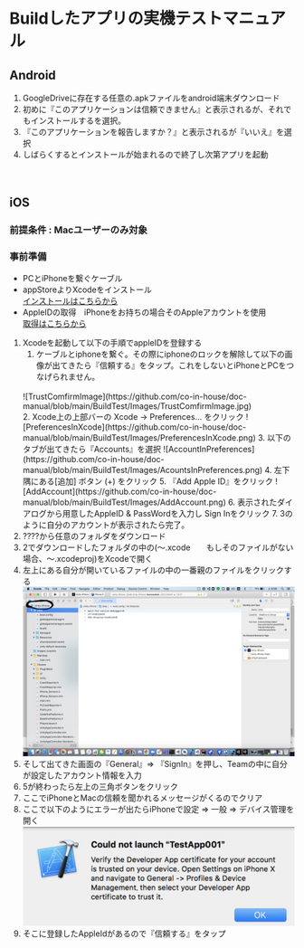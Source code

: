 # Buildしたアプリの実機テストマニュアル
## Android
1. GoogleDriveに存在する任意の.apkファイルをandroid端末ダウンロード
2. 初めに『このアプリケーションは信頼できません』と表示されるが、それでもインストールするを選択。
3. 『このアプリケーションを報告しますか？』と表示されるが『いいえ』を選択
4. しばらくするとインストールが始まれるので終了し次第アプリを起動
<br><br><br>
## iOS
### 前提条件 : Macユーザーのみ対象
### 事前準備
- PCとiPhoneを繋ぐケーブル
- appStoreよりXcodeをインストール<br>
[インストールはこちらから](https://apps.apple.com/jp/app/xcode/id497799835?mt=12)
- AppleIDの取得　iPhoneをお持ちの場合そのAppleアカウントを使用<br>
[取得はこちらから](https://support.apple.com/ja-jp/HT204316)
1. Xcodeを起動して以下の手順でappleIDを登録する
    1.  ケーブルとiphoneを繋ぐ。その際にiphoneのロックを解除して以下の画像が出てきたら『信頼する』をタップ。これをしないとiPhoneとPCをつなげられません。
    <br>
    ![TrustComfirmImage](https://github.com/co-in-house/doc-manual/blob/main/BuildTest/Images/TrustComfirmImage.jpg)
    <br>
    2. Xcode上の上部バーの Xcode -> Preferences... をクリック
    ![PreferencesInXcode](https://github.com/co-in-house/doc-manual/blob/main/BuildTest/Images/PreferencesInXcode.png)
    3. 以下のタブが出てきたら『Accounts』を選択
    ![AccountInPreferences](https://github.com/co-in-house/doc-manual/blob/main/BuildTest/Images/AcountsInPreferences.png)
    4. 左下隅にある[追加] ボタン (+) をクリック
    5. 『Add Apple ID』をクリック
    ![AddAccount](https://github.com/co-in-house/doc-manual/blob/main/BuildTest/Images/AddAccount.png)
    6. 表示されたダイアログから用意したAppleID & PassWordを入力し Sign Inをクリック
    7. 3のように自分のアカウントが表示されたら完了。
2. ????から任意のフォルダをダウンロード
3. 2でダウンロードしたフォルダの中の(〜.xcode　　もしそのファイルがない場合、〜.xcodeproj)をXcodeで開く
4. 左上にある自分が開いているファイルの中の一番親のファイルをクリックする
![FilePosition](https://github.com/co-in-house/doc-manual/blob/main/BuildTest/Images/FilePosition.png)
5. そして出てきた画面の『General』=> 『SignIn』を押し、Teamの中に自分が設定したアカウント情報を入力
6. 5が終わったら左上の三角ボタンをクリック
7. ここでiPhoneとMacの信頼を聞かれるメッセージがくるのでクリア
8. ここで以下のようにエラーが出たらiPhoneで設定 => 一般 => デバイス管理を開く
![ErrorTrust](https://github.com/co-in-house/doc-manual/blob/main/BuildTest/Images/ErrorTrust.png)
9. そこに登録したAppleIdがあるので『信頼する』をタップ
